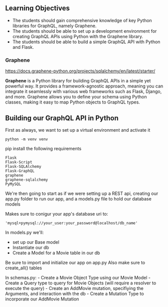 ## Learning Objectives

- The students should gain comprehensive knowledge of key Python libraries for GraphQL, namely Graphene.
- The students should be able to set up a development environment for creating GraphQL APIs using Python with the Graphene library.
- The students should be able to build a simple GraphQL API with Python and Flask.

### **Graphene**

https://docs.graphene-python.org/projects/sqlalchemy/en/latest/starter/

**Graphene** is a Python library for building GraphQL APIs in a simple yet powerful way. It provides a framework-agnostic approach, meaning you can integrate it seamlessly with various web frameworks such as Flask, Django, and more. Graphene allows you to define your schema using Python classes, making it easy to map Python objects to GraphQL types.

## Building our GraphQL API in Python

First as always, we want to set up a virtual environment and activate it

```
python -m venv venv
```

pip install the following requirements
```
Flask
Flask-Script
Flask-SQLAlchemy
Flask-GraphQL
graphene
graphene-sqlalchemy
PyMySQL
```

We're then going to start as if we were setting up a REST api, creating our app.py folder to run our app, and a models.py file to hold our database models

Makes sure to conigur your app's database uri to:

```
'mysql+pymysql://your_user:your_password@localhost/db_name'
```

In models.py we'll:
- set up our Base model
- Instantiate our db
- Create a Model for a Movie table in our db

Be sure to import and initialize our app on app.py
Also make sure to create_all() tables


In schemas.py:
    - Create a Movie Object Type using our Movie Model
    - Create a Query type to query for Movie Objects (will require a resolver to execute the query)
    - Create an AddMovie mutation, specifiying the Arguments, and interaction with the db
    - Create a Mutation Type to incorporate our AddMovie Mutation